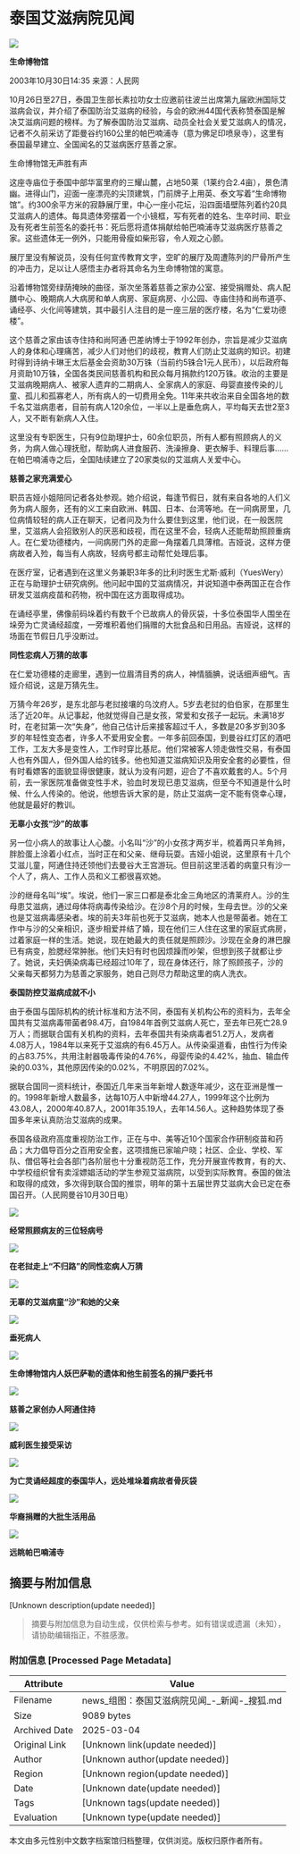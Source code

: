 # 泰国艾滋病院见闻

![](https://photo.sohu.com/31/08/Img203590831.jpg)

**生命博物馆**

2003年10月30日14:35  来源：人民网

10月26日至27日，泰国卫生部长素拉叻女士应邀前往波兰出席第九届欧洲国际艾滋病会议，并介绍了泰国防治艾滋病的经验，与会的欧洲44国代表称赞泰国是解决艾滋病问题的榜样。为了解泰国防治艾滋病、动员全社会关爱艾滋病人的情况，记者不久前采访了距曼谷约160公里的帕巴喃浦寺（意为佛足印喷泉寺），这里有泰国最早建立、全国闻名的艾滋病医疗慈善之家。

生命博物馆无声胜有声

这座寺庙位于泰国中部华富里府的三耀山麓，占地50莱（1莱约合2.4亩），景色清幽。进得山门，迎面一座漂亮的尖顶建筑，门前牌子上用英、泰文写着“生命博物馆”。约300余平方米的寂静展厅里，中心一座小花坛，沿四面墙壁陈列着约20具艾滋病人的遗体。每具遗体旁摆着一个小镜框，写有死者的姓名、生卒时间、职业及有死者生前签名的委托书：死后愿将遗体捐献给帕巴喃浦寺艾滋病医疗慈善之家。这些遗体无一例外，只能用骨瘦如柴形容，令人观之心颤。

展厅里没有解说员，没有任何宣传教育文字，空旷的展厅及周遭陈列的尸骨所产生的冲击力，足以让人感悟主办者将其命名为生命博物馆的寓意。

沿着博物馆旁绿荫掩映的曲径，渐次坐落着慈善之家办公室、接受捐赠处、病人配膳中心、晚期病人大病房和单人病房、家庭病房、小公园、寺庙住持和尚布道亭、诵经亭、火化间等建筑，其中最引人注目的是一座三层的医疗楼，名为“仁爱功德楼”。

这个慈善之家由该寺住持和尚阿通·巴差纳博士于1992年创办，宗旨是减少艾滋病人的身体和心理痛苦，减少人们对他们的歧视，教育人们防止艾滋病的知识。初建时得到诗纳卡琳王太后基金会资助30万铢（当前约5铢合1元人民币），以后政府每月资助10万铢，全国各类民间慈善机构和民众每月捐款约120万铢。收治的主要是艾滋病晚期病人、被家人遗弃的二期病人、全家病人的家庭、母婴直接传染的儿童、孤儿和孤寡老人，所有病人的一切费用全免。11年来共收治来自全国各地的数千名艾滋病患者，目前有病人120余位，一半以上是垂危病人，平均每天去世2至3人，又不断有新病人入住。

这里没有专职医生，只有9位助理护士，60余位职员，所有人都有照顾病人的义务，为病人做心理抚慰，帮助病人进食服药、洗澡擦身、更衣解手、料理后事……在帕巴喃浦寺之后，全国陆续建立了20家类似的艾滋病人关爱中心。

**慈善之家充满爱心**

职员吉娅小姐陪同记者各处参观。她介绍说，每逢节假日，就有来自各地的人们义务为病人服务，还有的义工来自欧洲、韩国、日本、台湾等地。在一间病房里，几位病情较轻的病人正在聊天，记者问及为什么要住到这里，他们说，在一般医院里，艾滋病人会招致别人的厌恶和歧视，而在这里不会，轻病人还能帮助照顾重病人。在仁爱功德楼内，一间病房门外的走廊一角摆着几具薄棺。吉娅说，这样方便病故者入殓，每当有人病故，轻病号都主动帮忙处理后事。

在医疗室，记者遇到在这里义务兼职3年多的比利时医生尤斯·威利（YuesWery）正在与助理护士研究病例。他问起中国的艾滋病情况，并说知道中泰两国正在合作研发艾滋病疫苗和药物，祝中国在这方面取得成功。

在诵经亭里，佛像前码垛着约有数千个已故病人的骨灰袋，十多位泰国华人围坐在垛旁为亡灵诵经超度，一旁堆积着他们捐赠的大批食品和日用品。吉娅说，这样的场面在节假日几乎没断过。

**同性恋病人万猜的故事**

在仁爱功德楼的走廊里，遇到一位眉清目秀的病人，神情腼腆，说话细声细气。吉娅介绍说，这是万猜先生。

万猜今年26岁，是东北部与老挝接壤的乌汶府人。5岁去老挝的伯伯家，在那里生活了近20年。从记事起，他就觉得自己是女孩，常爱和女孩子一起玩。未满18岁时，在老挝第一次“失身”，他自己估计后来接客超过千人，多数是20多岁到30多岁的年轻性变态者，许多人不爱用安全套。一年多前回泰国，到曼谷红灯区的酒吧工作，工友大多是变性人，工作时穿比基尼。他们常被客人领走做性交易，有泰国人也有外国人，但外国人给的钱多。他也知道艾滋病知识及用安全套的必要性，但有时看嫖客的面貌显得很健康，就认为没有问题，迎合了不喜欢戴套的人。5个月前，去一家医院准备做变性手术，验血时发现已患艾滋病，但至今不知道是什么时候、什么人传染的。他说，他想告诉大家的是，防止艾滋病一定不能有侥幸心理，他就是最好的教训。

**无辜小女孩“沙”的故事**

另一位小病人的故事让人心酸。小名叫“沙”的小女孩才两岁半，梳着两只羊角辫，胖脸蛋上涂着小红点，当时正在和父亲、继母玩耍。吉娅小姐说，这里原有十几个艾滋儿童，阿通住持还领他们去曼谷大王宫游玩。但目前这里活着的病童只有沙一个人了，病人、工作人员和义工都很喜欢她。

沙的继母名叫“埃”。埃说，他们一家三口都是泰北金三角地区的清莱府人。沙的生母患艾滋病，通过母体将病毒传染给沙。在沙8个月的时候，生母去世。沙的父亲也是艾滋病毒感染者。埃的前夫3年前也死于艾滋病，她本人也是带菌者。她在工作中与沙的父亲相识，逐步相爱并结了婚，现在他们三人住在这里的家庭式病房，过着家庭一样的生活。她说，现在她最大的责任就是照顾沙。沙现在全身的淋巴腺已有病变，脸腮经常肿胀。他们夫妇有时也因烦躁而吵架，但想到孩子就都让步了。她说，夫妇俩染病毒已经超过10年了，现在身体还行，除了照顾孩子，沙的父亲每天都努力为慈善之家服务，她自己则尽力帮助这里的病人洗衣。

**泰国防控艾滋病成就不小**

由于泰国与国际机构的统计标准和方法不同，泰国有关机构公布的资料为，去年全国共有艾滋病毒带菌者98.4万，自1984年首例艾滋病人死亡，至去年已死亡28.9万人；而据联合国有关机构的资料，去年泰国共有染病毒者51.2万人，发病者4.08万人，1984年以来死于艾滋病的有6.45万人。从传染渠道看，由性行为传染的占83.75%，共用注射器吸毒传染的4.76%，母婴传染的4.42%，抽血、输血传染的0.03%，其他原因传染的0.02%，不明原因的7.02%。

据联合国同一资料统计，泰国近几年来当年新增人数逐年减少，这在亚洲是惟一的。1998年新增人数最多，达每10万人中新增44.27人，1999年这个比例为43.08人，2000年40.87人，2001年35.19人，去年14.56人。这种趋势体现了泰国多年来认真防治艾滋病的成果。

泰国各级政府高度重视防治工作，正在与中、美等近10个国家合作研制疫苗和药品；大力倡导百分之百用安全套，这项措施已家喻户晓；社区、企业、学校、军队、僧侣等社会各部门各阶层也十分重视防范工作，充分开展宣传教育，有的大、中学校组织曾有卖淫嫖娼活动的学生参观艾滋病院，以受到实际教育。泰国的做法和取得的成效，多次得到联合国的推崇，明年的第十五届世界艾滋病大会已定在泰国召开。（人民网曼谷10月30日电）

![](https://photo.sohu.com/34/04/Img215000434.jpg)

**经常照顾病友的三位轻病号**

![](https://photo.sohu.com/35/04/Img215000435.jpg)

**在老挝走上“不归路”的同性恋病人万猜**

![](https://photo.sohu.com/32/04/Img215000432.jpg)

**无辜的艾滋病童“沙”和她的父亲**

![](https://photo.sohu.com/29/04/Img215000429.jpg)

**垂死病人**

![](https://photo.sohu.com/30/04/Img215000430.jpg)

**生命博物馆内人妖巴萨勒的遗体和他生前签名的捐尸委托书**

![](https://photo.sohu.com/33/04/Img215000433.jpg)

**慈善之家创办人阿通住持**

![](https://photo.sohu.com/36/04/Img215000436.jpg)

**威利医生接受采访**

![](https://photo.sohu.com/38/04/Img215000438.jpg)

**为亡灵诵经超度的泰国华人，远处堆垛着病故者骨灰袋**

![](https://photo.sohu.com/39/04/Img215000438.jpg)

**华裔捐赠的大批生活用品**

![](https://photo.sohu.com/39/04/Img215000439.jpg)

**远眺帕巴喃浦寺**
<!-- tcd_original_link http://news.sohu.com/28/04/news215000428.shtml -->


## 摘要与附加信息

<!-- tcd_abstract -->
[Unknown description(update needed)]
<!-- tcd_abstract_end -->

> 摘要与附加信息为自动生成，仅供检索与参考。如有错误或遗漏（未知），请协助编辑指正，不胜感激。

### 附加信息 [Processed Page Metadata]

| Attribute       | Value                                  |
|-----------------|----------------------------------------|
| Filename        | news_组图：泰国艾滋病院见闻_-_新闻-_搜狐.md                             |
| Size            | 9089 bytes                           |
| Archived Date   | 2025-03-04                             |
| Original Link   | [Unknown link(update needed)]                       |
| Author          | [Unknown author(update needed)]                               |
| Region          | [Unknown region(update needed)]                               |
| Date            | [Unknown date(update needed)]                                 |
| Tags            | [Unknown tags(update needed)]                                 |
| Evaluation            | [Unknown type(update needed)]                                 |
<!-- tcd_table_end -->

本文由多元性别中文数字档案馆归档整理，仅供浏览。版权归原作者所有。
